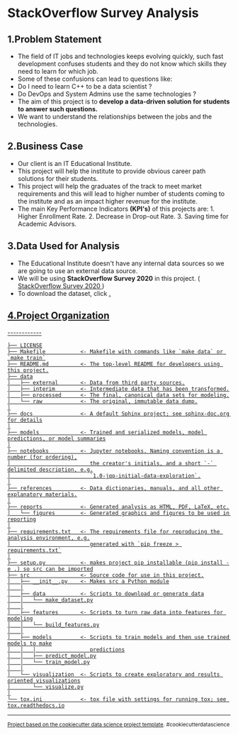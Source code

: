 StackOverflow Survey Analysis
==============================

<h2> 1.Problem Statement </h2>
  <div>
    <ul>
      <li>
      The field of IT jobs and technologies keeps evolving quickly, such fast development confuses students and they do not know which skills they need to learn for which job.
      </li>
      <li>
      Some of these confusions can lead to questions like:
        <li>Do I need to learn C++ to be a data scientist ?</li>
        <li>Do DevOps and System Admins use the same technologies ?</li>
      </li>
      <li>
      The aim of this project is to <strong>develop a data-driven solution for students to answer such questions.</strong>
      </li>
      <li>
      We want to understand the relationships between the jobs and the technologies.
      </li>
    </ul>
  </div>

  <h2> 2.Business Case </h2>
    <div>
      <ul>
        <li>Our client is an IT Educational Institute.</li>
        <li>This project will help the institute to provide obvious career path solutions for their students.</li>
        <li>This project will help the graduates of the track to meet market requirements and this will lead to higher number of students coming to the institute and as an impact higher revenue for the institute.</li>
        <li>The main Key Performance Indicators <strong>(KPI's)</strong> of this projects are:
            1. Higher Enrollment Rate.
            2. Decrease in Drop-out Rate.
            3. Saving time for Academic Advisors.
        </li>
      </ul>
    </div>

  <h2> 3.Data Used for Analysis </h2>
  <div>
    <ul>
      <li>The Educational Institute doesn't have any internal data sources so we are going to use an external data source.</li>
      <li>We will be using <strong>StackOverflow Survey 2020</strong> in this project. (<a href="https://insights.stackoverflow.com/survey/2020"> StackOverflow Survey 2020 </a>)</li>
      <li>To download the dataset, click <a href="https://info.stackoverflowsolutions.com/rs/719-EMH-566/images/stack-overflow-developer-survey-2020.zip"Here</a>.
    </ul>
  </div>

<h2> 4.Project Organization</h2>
------------

    ├── LICENSE
    ├── Makefile           <- Makefile with commands like `make data` or `make train`
    ├── README.md          <- The top-level README for developers using this project.
    ├── data
    │   ├── external       <- Data from third party sources.
    │   ├── interim        <- Intermediate data that has been transformed.
    │   ├── processed      <- The final, canonical data sets for modeling.
    │   └── raw            <- The original, immutable data dump.
    │
    ├── docs               <- A default Sphinx project; see sphinx-doc.org for details
    │
    ├── models             <- Trained and serialized models, model predictions, or model summaries
    │
    ├── notebooks          <- Jupyter notebooks. Naming convention is a number (for ordering),
    │                         the creator's initials, and a short `-` delimited description, e.g.
    │                         `1.0-jqp-initial-data-exploration`.
    │
    ├── references         <- Data dictionaries, manuals, and all other explanatory materials.
    │
    ├── reports            <- Generated analysis as HTML, PDF, LaTeX, etc.
    │   └── figures        <- Generated graphics and figures to be used in reporting
    │
    ├── requirements.txt   <- The requirements file for reproducing the analysis environment, e.g.
    │                         generated with `pip freeze > requirements.txt`
    │
    ├── setup.py           <- makes project pip installable (pip install -e .) so src can be imported
    ├── src                <- Source code for use in this project.
    │   ├── __init__.py    <- Makes src a Python module
    │   │
    │   ├── data           <- Scripts to download or generate data
    │   │   └── make_dataset.py
    │   │
    │   ├── features       <- Scripts to turn raw data into features for modeling
    │   │   └── build_features.py
    │   │
    │   ├── models         <- Scripts to train models and then use trained models to make
    │   │   │                 predictions
    │   │   ├── predict_model.py
    │   │   └── train_model.py
    │   │
    │   └── visualization  <- Scripts to create exploratory and results oriented visualizations
    │       └── visualize.py
    │
    └── tox.ini            <- tox file with settings for running tox; see tox.readthedocs.io


--------

<p><small>Project based on the <a target="_blank" href="https://drivendata.github.io/cookiecutter-data-science/">cookiecutter data science project template</a>. #cookiecutterdatascience</small></p>
